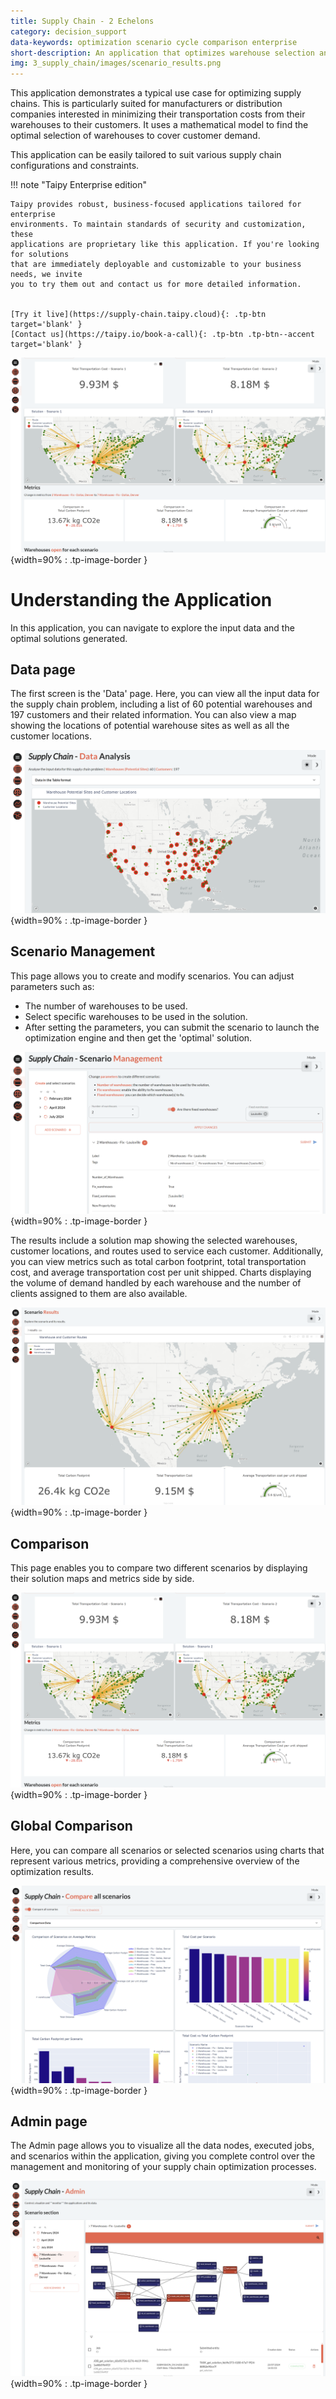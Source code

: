 ```yaml
---
title: Supply Chain - 2 Echelons
category: decision_support
data-keywords: optimization scenario cycle comparison enterprise
short-description: An application that optimizes warehouse selection and routes in a supply chain.
img: 3_supply_chain/images/scenario_results.png
---
```



This application demonstrates a typical use case for optimizing supply chains. This is 
particularly suited for manufacturers or distribution companies interested in minimizing 
their transportation costs from their warehouses to their customers. It uses a 
mathematical model to find the optimal selection of warehouses to cover customer demand.

This application can be easily tailored to suit various supply chain configurations and constraints.

!!! note "Taipy Enterprise edition"

    Taipy provides robust, business-focused applications tailored for enterprise
    environments. To maintain standards of security and customization, these
    applications are proprietary like this application. If you're looking for solutions
    that are immediately deployable and customizable to your business needs, we invite
    you to try them out and contact us for more detailed information.


    [Try it live](https://supply-chain.taipy.cloud){: .tp-btn target='blank' }
    [Contact us](https://taipy.io/book-a-call){: .tp-btn .tp-btn--accent target='blank' }

![Supply Chain](images/comparison_page.png){width=90% : .tp-image-border }

# Understanding the Application

In this application, you can navigate to explore the input data and the optimal solutions generated.

## Data page

The first screen is the 'Data' page. Here, you can view all the input data for the
supply chain problem, including a list of 60 potential warehouses and 197 customers
and their related information. You can also view a map showing the locations of
potential warehouse sites as well as all the customer locations.

![Data page](images/data_page.png){width=90% : .tp-image-border }

## Scenario Management

This page allows you to create and modify scenarios. You can adjust parameters such as:

- The number of warehouses to be used.
- Select specific warehouses to be used in the
solution. 
- After setting the parameters, you can submit the scenario to launch the 
optimization engine and then get the 'optimal' solution.

![Scenario Creation](images/scenario_creation.png){width=90% : .tp-image-border }

The results include a solution map showing the selected warehouses, customer locations,
and routes used to service each customer. Additionally, you can view metrics such as 
total carbon footprint, total transportation cost, and average transportation cost per 
unit shipped. Charts displaying the volume of demand handled by each warehouse and the 
number of clients assigned to them are also available.

![Scenario Results](images/scenario_results.png){width=90% : .tp-image-border }

## Comparison

This page enables you to compare two different scenarios by displaying their solution maps and 
metrics side by side.

![Comparison](images/comparison_page.png){width=90% : .tp-image-border }

## Global Comparison

Here, you can compare all scenarios or selected scenarios using charts that represent
various metrics, providing a comprehensive overview of the optimization results.

![Total Comparison](images/total_comparison_page.png){width=90% : .tp-image-border }

## Admin page

The Admin page allows you to visualize all the data nodes, executed jobs, and scenarios within
the application, giving you complete control over the management and monitoring of your
supply chain optimization processes.

![Admin page](images/admin_page.png){width=90% : .tp-image-border }